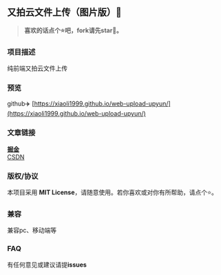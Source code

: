 ## 又拍云文件上传（图片版）🌈

> **喜欢的话点个⭐吧，fork请先star🙏。**


### 项目描述
纯前端又拍云文件上传

### 预览
github✈️ [https://xiaoli1999.github.io/web-upload-upyun/](https://xiaoli1999.github.io/web-upload-upyun/)


### 文章链接
[**掘金**](https://juejin.cn/post/7276830135617601548) <br />
[CSDN](https://blog.csdn.net/weixin_53673959/article/details/132801291)


### 版权/协议
本项目采用 **MIT License**，请随意使用。若你喜欢或对你有所帮助，请点个⭐。

### 兼容
兼容pc、移动端等

### FAQ
有任何意见或建议请提**issues**

